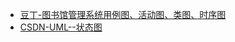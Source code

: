 - [豆丁-图书馆管理系统用例图、活动图、类图、时序图](https://www.docin.com/p-1490478258.html)
- [CSDN-UML--状态图](https://blog.csdn.net/neusoft2016/article/details/116902865)
